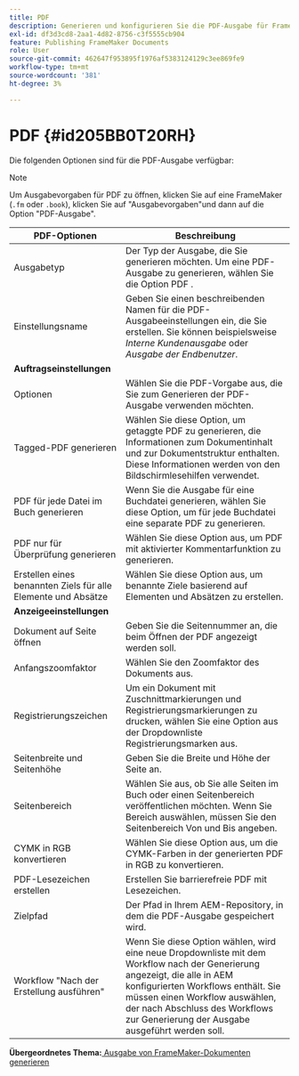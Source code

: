 ```yaml
---
title: PDF
description: Generieren und konfigurieren Sie die PDF-Ausgabe für FrameMaker-Dokumente in AEM Guides.
exl-id: df3d3cd8-2aa1-4d82-8756-c3f5555cb904
feature: Publishing FrameMaker Documents
role: User
source-git-commit: 462647f953895f1976af5383124129c3ee869fe9
workflow-type: tm+mt
source-wordcount: '381'
ht-degree: 3%

---
```


# PDF {#id205BB0T20RH}

Die folgenden Optionen sind für die PDF-Ausgabe verfügbar:

>[!NOTE]
>
> Um Ausgabevorgaben für PDF zu öffnen, klicken Sie auf eine FrameMaker \(`.fm` oder `.book`\), klicken Sie auf &quot;Ausgabevorgaben&quot;und dann auf die Option &quot;PDF-Ausgabe&quot;.

| PDF-Optionen | Beschreibung |
|-----------|-----------|
| Ausgabetyp | Der Typ der Ausgabe, die Sie generieren möchten. Um eine PDF-Ausgabe zu generieren, wählen Sie die Option PDF . |
| Einstellungsname | Geben Sie einen beschreibenden Namen für die PDF-Ausgabeeinstellungen ein, die Sie erstellen. Sie können beispielsweise *Interne Kundenausgabe* oder *Ausgabe der Endbenutzer*. |
| **Auftragseinstellungen** |
| Optionen | Wählen Sie die PDF-Vorgabe aus, die Sie zum Generieren der PDF-Ausgabe verwenden möchten. |
| Tagged-PDF generieren | Wählen Sie diese Option, um getaggte PDF zu generieren, die Informationen zum Dokumentinhalt und zur Dokumentstruktur enthalten. Diese Informationen werden von den Bildschirmlesehilfen verwendet. |
| PDF für jede Datei im Buch generieren | Wenn Sie die Ausgabe für eine Buchdatei generieren, wählen Sie diese Option, um für jede Buchdatei eine separate PDF zu generieren. |
| PDF nur für Überprüfung generieren | Wählen Sie diese Option aus, um PDF mit aktivierter Kommentarfunktion zu generieren. |
| Erstellen eines benannten Ziels für alle Elemente und Absätze | Wählen Sie diese Option aus, um benannte Ziele basierend auf Elementen und Absätzen zu erstellen. |
| **Anzeigeeinstellungen** |
| Dokument auf Seite öffnen | Geben Sie die Seitennummer an, die beim Öffnen der PDF angezeigt werden soll. |
| Anfangszoomfaktor | Wählen Sie den Zoomfaktor des Dokuments aus. |
| Registrierungszeichen | Um ein Dokument mit Zuschnittmarkierungen und Registrierungsmarkierungen zu drucken, wählen Sie eine Option aus der Dropdownliste Registrierungsmarken aus. |
| Seitenbreite und Seitenhöhe | Geben Sie die Breite und Höhe der Seite an. |
| Seitenbereich | Wählen Sie aus, ob Sie alle Seiten im Buch oder einen Seitenbereich veröffentlichen möchten. Wenn Sie Bereich auswählen, müssen Sie den Seitenbereich Von und Bis angeben. |
| CYMK in RGB konvertieren | Wählen Sie diese Option aus, um die CYMK-Farben in der generierten PDF in RGB zu konvertieren. |
| PDF-Lesezeichen erstellen | Erstellen Sie barrierefreie PDF mit Lesezeichen. |
| Zielpfad | Der Pfad in Ihrem AEM-Repository, in dem die PDF-Ausgabe gespeichert wird. |
| Workflow &quot;Nach der Erstellung ausführen&quot; | Wenn Sie diese Option wählen, wird eine neue Dropdownliste mit dem Workflow nach der Generierung angezeigt, die alle in AEM konfigurierten Workflows enthält. Sie müssen einen Workflow auswählen, der nach Abschluss des Workflows zur Generierung der Ausgabe ausgeführt werden soll. |

**Übergeordnetes Thema:**[ Ausgabe von FrameMaker-Dokumenten generieren](fm-output-generatation.md)
